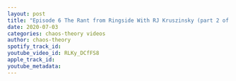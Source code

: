 ```yaml
---
layout: post
title: "Episode 6 The Rant from Ringside With RJ Kruszinsky (part 2 of 8)"
date: 2020-07-03
categories: chaos-theory videos
author: chaos-theory
spotify_track_id: 
youtube_video_id: RLKy_DCfFS8
apple_track_id: 
youtube_metadata: 
---
```

